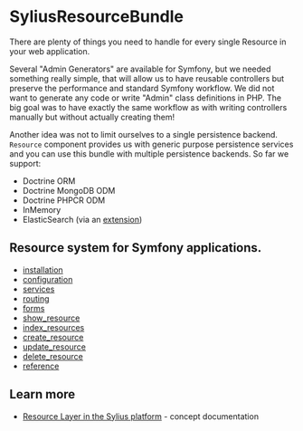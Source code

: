 # SyliusResourceBundle

There are plenty of things you need to handle for every single Resource in your web application.

Several "Admin Generators" are available for Symfony, but we needed something really simple, that will allow us to have reusable controllers
but preserve the performance and standard Symfony workflow. We did not want to generate any code or write "Admin" class definitions in PHP.
The big goal was to have exactly the same workflow as with writing controllers manually but without actually creating them!

Another idea was not to limit ourselves to a single persistence backend.
``Resource`` component provides us with generic purpose persistence services and you can use this bundle with multiple persistence backends.
So far we support:

* Doctrine ORM
* Doctrine MongoDB ODM
* Doctrine PHPCR ODM
* InMemory
* ElasticSearch (via an [extension](https://github.com/Sylius/SyliusElasticSearchPlugin))

## Resource system for Symfony applications.

* [installation](installation.md)
* [configuration](configuration.md)
* [services](services.md)
* [routing](routing.md)
* [forms](forms.md)
* [show_resource](show_resource.md)
* [index_resources](index_resources.md)
* [create_resource](create_resource.md)
* [update_resource](update_resource.md)
* [delete_resource](delete_resource.md)
* [reference](reference.md)

## Learn more

* [Resource Layer in the Sylius platform](https://docs.sylius.com/en/latest/book/architecture/resource_layer.html) - concept documentation
